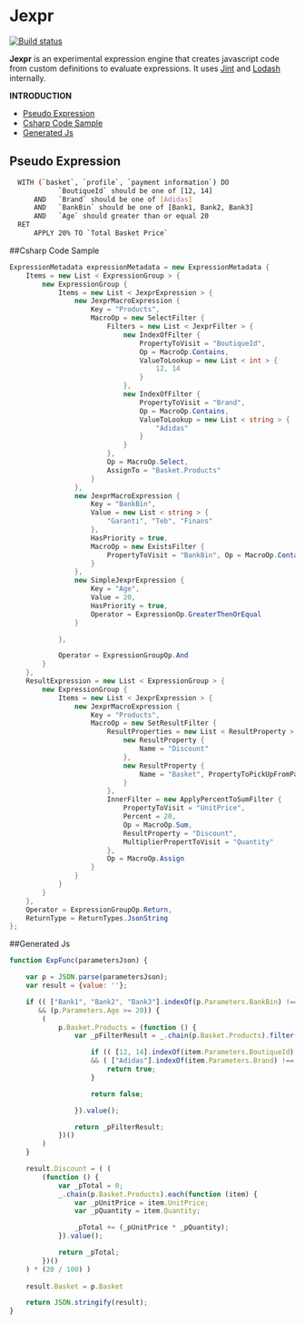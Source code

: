 # Jexpr

[![Build status](https://ci.appveyor.com/api/projects/status/vrhmd31v1g86avo8/branch/master?svg=true)](https://ci.appveyor.com/project/ziyasal/jexpr/branch/master)

**Jexpr** is an experimental expression engine that creates javascript code from custom definitions to evaluate expressions. It uses [Jint](https://github.com/sebastienros/jint "Javascript Interpreter for .NET") and [Lodash](https://github.com/lodash/lodash "A JavaScript utility library delivering consistency, modularity, performance, & extras.") internally.

**INTRODUCTION**
- [Pseudo Expression](#pseudo-expression)
- [Csharp Code Sample](#csharp-code-sample)
- [Generated Js](#generated-js)

## Pseudo Expression
```sh
  WITH (`basket`, `profile`, `payment information`) DO
            `BoutiqueId` should be one of [12, 14]  
      AND   `Brand` should be one of [Adidas]
      AND   `BankBin` should be one of [Bank1, Bank2, Bank3] 
      AND   `Age` should greater than or equal 20
  RET   
      APPLY 20% TO `Total Basket Price`
```

##Csharp Code Sample
```csharp
ExpressionMetadata expressionMetadata = new ExpressionMetadata {
	Items = new List < ExpressionGroup > {
		new ExpressionGroup {
			Items = new List < JexprExpression > {
				new JexprMacroExpression {
					Key = "Products",
					MacroOp = new SelectFilter {
						Filters = new List < JexprFilter > {
							new IndexOfFilter {
								PropertyToVisit = "BoutiqueId",
								Op = MacroOp.Contains,
								ValueToLookup = new List < int > {
									12, 14
								}
							},
							new IndexOfFilter {
								PropertyToVisit = "Brand",
								Op = MacroOp.Contains,
								ValueToLookup = new List < string > {
									"Adidas"
								}
							}
						},
						Op = MacroOp.Select,
						AssignTo = "Basket.Products"
					}
				},
				new JexprMacroExpression {
					Key = "BankBin",
					Value = new List < string > {
						"Garanti", "Teb", "Finans"
					},
					HasPriority = true,
					MacroOp = new ExistsFilter {
						PropertyToVisit = "BankBin", Op = MacroOp.Contains
					}
				},
				new SimpleJexprExpression {
					Key = "Age",
					Value = 20,
					HasPriority = true,
					Operator = ExpressionOp.GreaterThenOrEqual
				}

			},

			Operator = ExpressionGroupOp.And
		}
	},
	ResultExpression = new List < ExpressionGroup > {
		new ExpressionGroup {
			Items = new List < JexprExpression > {
				new JexprMacroExpression {
					Key = "Products",
					MacroOp = new SetResultFilter {
						ResultProperties = new List < ResultProperty > {
							new ResultProperty {
								Name = "Discount"
							},
							new ResultProperty {
								Name = "Basket", PropertyToPickUpFromParameters = "Basket"
							}
						},
						InnerFilter = new ApplyPercentToSumFilter {
							PropertyToVisit = "UnitPrice",
							Percent = 20,
							Op = MacroOp.Sum,
							ResultProperty = "Discount",
							MultiplierPropertToVisit = "Quantity"
						},
						Op = MacroOp.Assign
					}
				}
			}
		}
	},
	Operator = ExpressionGroupOp.Return,
	ReturnType = ReturnTypes.JsonString
};
```

##Generated Js
```js
function ExpFunc(parametersJson) {

    var p = JSON.parse(parametersJson);
    var result = {value: ''};

    if (( ["Bank1", "Bank2", "Bank3"].indexOf(p.Parameters.BankBin) !== -1 ) 
       && (p.Parameters.Age >= 20)) {
        (
            p.Basket.Products = (function () {
                var _pFilterResult = _.chain(p.Basket.Products).filter(function (item) {

                    if (( [12, 14].indexOf(item.Parameters.BoutiqueId) !== -1 ) 
                    && ( ["Adidas"].indexOf(item.Parameters.Brand) !== -1 )) {
                        return true;
                    }

                    return false;

                }).value();

                return _pFilterResult;
            })()
        )
    }

    result.Discount = ( (
        (function () {
            var _pTotal = 0;
            _.chain(p.Basket.Products).each(function (item) {
                var _pUnitPrice = item.UnitPrice;
                var _pQuantity = item.Quantity;

                _pTotal += (_pUnitPrice * _pQuantity);
            }).value();

            return _pTotal;
        })()
    ) * (20 / 100) )
    
    result.Basket = p.Basket

    return JSON.stringify(result);
}
```
